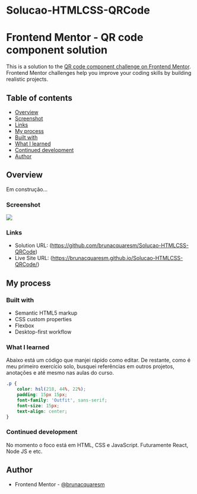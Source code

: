 # Solucao-HTMLCSS-QRCode

# Frontend Mentor - QR code component solution

This is a solution to the [QR code component challenge on Frontend Mentor](https://www.frontendmentor.io/challenges/qr-code-component-iux_sIO_H). Frontend Mentor challenges help you improve your coding skills by building realistic projects. 

## Table of contents

  - [Overview](#overview)
  - [Screenshot](#screenshot)
  - [Links](#links)
  - [My process](#my-process)
  - [Built with](#built-with)
  - [What I learned](#what-i-learned)
  - [Continued development](#continued-development)
  - [Author](#author)


## Overview

Em construção...

### Screenshot

![](./screenshot.jpg)

### Links

- Solution URL: (https://github.com/brunacquaresm/Solucao-HTMLCSS-QRCode)
- Live Site URL: (https://brunacquaresm.github.io/Solucao-HTMLCSS-QRCode/)

## My process

### Built with

- Semantic HTML5 markup
- CSS custom properties
- Flexbox
- Desktop-first workflow

### What I learned

Abaixo está um código que manjei rápido como editar. De restante, como é meu primeiro exercício solo, busquei referências em outros projetos, anotações e até mesmo nas aulas do curso.

```css
.p {
    color: hsl(218, 44%, 22%);
    padding: 15px 15px;
    font-family: 'Outfit', sans-serif;
    font-size: 15px;
    text-align: center;
}
```

### Continued development

No momento o foco está em HTML, CSS e JavaScript. Futuramente React, Node JS e etc.

## Author

- Frontend Mentor - [@brunacquaresm](https://www.frontendmentor.io/profile/brunacquaresm)
